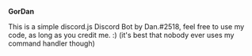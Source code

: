 **GorDan**

This is a simple discord.js Discord Bot by Dan.#2518, feel free to use my code, as long as you credit me. :)
(it's best that nobody ever uses my command handler though)
